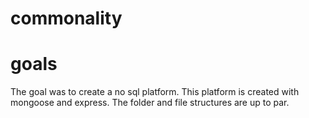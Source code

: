# commonality

# goals

The goal was to create a no sql platform. This platform is created with mongoose and express. The folder and file structures are up to par.
